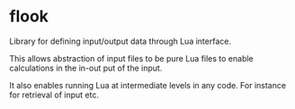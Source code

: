 flook
=======

Library for defining input/output data through Lua interface.

This allows abstraction of input files to be pure Lua files to enable
calculations in the in-out put of the input.

It also enables running Lua at intermediate levels in any code.
For instance for retrieval of input etc.